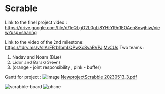 # Scrable
Link to the finel project video : https://drive.google.com/file/d/1eQLgO2L0qLi8YHbYl9n1EOAen8nwjhiw/view?usp=sharing

Link to the video of the 2nd milestone:
https://1drv.ms/v/s!ArFBrb1bmLQPwXc8vaRVPJjMvCUs
Two teams :
1. Nadav and Noam (Blue)
2. Lidor and Barak(Green)
3. (orange - joint responsibility , pink - buffer)

Gantt for project :
![image](https://github.com/Noam32/Scrabble/assets/104763917/36665857-ab3f-417a-8e43-2b57abd2b6ae)
[NewprojectScrabble 20230513_3.pdf](https://github.com/Noam32/Scrabble/files/11470450/NewprojectScrabble.20230513_3.pdf)


![scrabble-board](https://github.com/Noam32/Scrabble/assets/123992712/62b123f2-5449-487d-bad3-2fa93aecef98)
![phone](https://github.com/Noam32/Scrabble/assets/123992712/981f72cb-c6a1-48d8-a076-bc3612198ca1)

